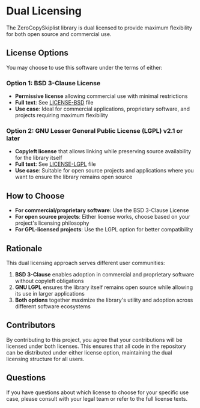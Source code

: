# Dual Licensing

The ZeroCopySkiplist library is dual licensed to provide maximum flexibility for both open source and commercial use.

## License Options

You may choose to use this software under the terms of either:

### Option 1: BSD 3-Clause License
- **Permissive license** allowing commercial use with minimal restrictions
- **Full text**: See [LICENSE-BSD](LICENSE-BSD) file
- **Use case**: Ideal for commercial applications, proprietary software, and projects requiring maximum flexibility

### Option 2: GNU Lesser General Public License (LGPL) v2.1 or later
- **Copyleft license** that allows linking while preserving source availability for the library itself
- **Full text**: See [LICENSE-LGPL](LICENSE-LGPL) file  
- **Use case**: Suitable for open source projects and applications where you want to ensure the library remains open source

## How to Choose

- **For commercial/proprietary software**: Use the BSD 3-Clause License
- **For open source projects**: Either license works, choose based on your project's licensing philosophy
- **For GPL-licensed projects**: Use the LGPL option for better compatibility

## Rationale

This dual licensing approach serves different user communities:

1. **BSD 3-Clause** enables adoption in commercial and proprietary software without copyleft obligations
2. **GNU LGPL** ensures the library itself remains open source while allowing its use in larger applications
3. **Both options** together maximize the library's utility and adoption across different software ecosystems

## Contributors

By contributing to this project, you agree that your contributions will be licensed under both licenses. This ensures that all code in the repository can be distributed under either license option, maintaining the dual licensing structure for all users.

## Questions

If you have questions about which license to choose for your specific use case, please consult with your legal team or refer to the full license texts.
